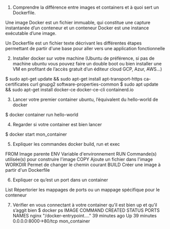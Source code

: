 1) Comprendre la différence entre images et containers et à quoi sert un Dockerfile.

Une image Docker est un fichier immuable, qui constitue une capture instantanée d’un conteneur et un conteneur Docker est une instance exécutable d’une image.

Un Dockerfile est un fichier texte décrivant les différentes étapes permettant de partir d'une base pour aller vers une application fonctionnelle

2) Installer docker sur votre machine (Ubuntu de préférence, si pas de machine ubuntu vous pouvez faire un double boot ou bien installer une VM en profitant de l’accès gratuit d’un éditeur cloud GCP, Azur, AWS…)

$ sudo apt-get update && sudo apt-get install apt-transport-https ca-certificates curl gnupg2 software-properties-common
$ sudo apt update && sudo apt-get install docker-ce docker-ce-cli containerd.io

3) Lancer votre premier container ubuntu, l’équivalent du hello-world de docker

$ docker container run hello-world

4) Regarder si votre container est bien lancer

$ docker start mon_container

5) Expliquer les commandes docker build, run et exec

FROM	Image parente
ENV	Variable d'environnement
RUN	Commande(s) utilisée(s) pour construire l'image
COPY	Ajoute un fichier dans l'image
WORKDIR	Permet de changer le chemin courant
BUILD Créer une image à partir d'un Dockerfile

6) Expliquer ce qu’est un port dans un container

List Répertorier les mappages de ports ou un mappage spécifique pour le conteneur

7) Vérifier en vous connectant à votre container qu’il est bien up et qu’il s’aggit bien
$ docker ps
IMAGE               COMMAND                  CREATED             STATUS              PORTS                  NAMES
nginx               "/docker-entrypoint.…"   39 minutes ago      Up 39 minutes       0.0.0.0:8000->80/tcp  mon_container
